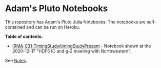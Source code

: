 # Adam's Pluto Notebooks

This repository has Adam's Pluto Julia Notebooks. The notebooks are self-contained and can be run on Heroku.

**Table of contents:**

- [IRMA-031-TimingStudy/timingStudyPresent](https://enigmatic-dawn-62308.herokuapp.com/open?path=IRMA-031-TimingStudy%2FtimingStudyPresent.jl) - Notebook shown at the 2020-12-17 "HDF5 IO and g-2 meeting with Northwestern".


See [Notes](Notes.md).